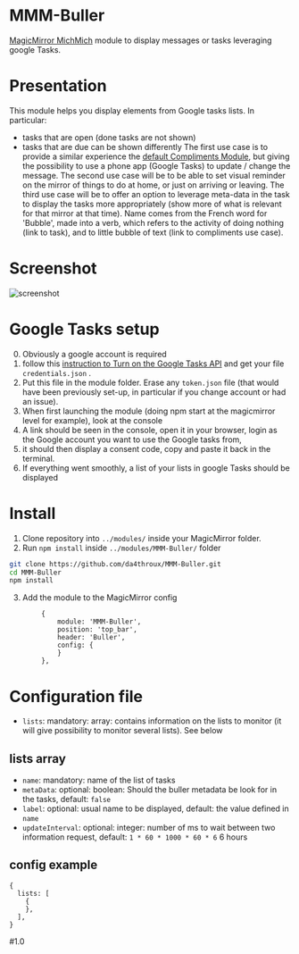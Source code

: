 # MMM-Buller

[MagicMirror MichMich](https://magicmirror.builders/) module to display messages or tasks leveraging google Tasks.

# Presentation

This module helps you display elements from Google tasks lists. In particular:
* tasks that are open (done tasks are not shown)
* tasks that are due can be shown differently
The first use case is to provide a similar experience the [default Compliments Module](https://github.com/MichMich/MagicMirror/tree/master/modules/default/compliments), but giving the possibility to use a phone app (Google Tasks) to update / change the message.
The second use case will be to be able to set visual reminder on the mirror of things to do at home, or just on arriving or leaving.
The third use case will be to offer an option to leverage meta-data in the task to display the tasks more appropriately (show more of what is relevant for that mirror at that time).
Name comes from the French word for 'Bubble', made into a verb, which refers to the activity of doing nothing (link to task), and to little bubble of text (link to compliments use case).

# Screenshot
![screenshot](https://github.com/da4throux/MMM-Buller/blob/master/MMM-Buller-1.0.png)

# Google Tasks setup

0. Obviously a google account is required
1. follow this [instruction to Turn on the Google Tasks API](https://developers.google.com/tasks/quickstart/nodejs) and get your file `credentials.json` .
2. Put this file in the module folder. Erase any `token.json` file (that would have been previously set-up, in particular if you change account or had an issue).
3. When first launching the module (doing npm start at the magicmirror level for example), look at the console
4. A link should be seen in the console, open it in your browser, login as the Google account you want to use the Google tasks from,
5. it should then display a consent code, copy and paste it back in the terminal.
6. If everything went smoothly, a list of your lists in google Tasks should be displayed

# Install

1. Clone repository into `../modules/` inside your MagicMirror folder.
2. Run `npm install` inside `../modules/MMM-Buller/` folder
```sh
git clone https://github.com/da4throux/MMM-Buller.git
cd MMM-Buller
npm install
```
3. Add the module to the MagicMirror config
```
		{
	        module: 'MMM-Buller',
	        position: 'top_bar',
	        header: 'Buller',
	        config: {
	        }
    	},
```

# Configuration file

* `lists`: mandatory: array: contains information on the lists to monitor (it will give possibility to monitor several lists). See below

## lists array

* `name`: mandatory: name of the list of tasks
* `metaData`: optional: boolean: Should the buller metadata be look for in the tasks, default: `false`
* `label`: optional: usual name to be displayed, default: the value defined in `name`
* `updateInterval`: optional: integer: number of ms to wait between two information request, default: `1 * 60 * 1000 * 60 * 6` 6 hours

## config example
```
{
  lists: [
    {
    },
  ],
}
```

#1.0
